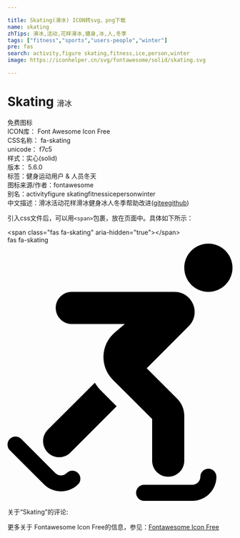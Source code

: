 ```yaml
---

title: Skating(滑冰) ICON转svg、png下载
name: skating
zhTips: 滑冰,活动,花样滑冰,健身,冰,人,冬季
tags: ["fitness","sports","users-people","winter"]
pre: fas
search: activity,figure skating,fitness,ice,person,winter
image: https://iconhelper.cn/svg/fontawesome/solid/skating.svg

---
```


# Skating  <small style="font-size: 60%;font-weight: 100">滑冰</small>


<div class="detail-page">
<p>
<span><span class="badge-success badge">免费图标</span> </span>
<br/>
<span>
ICON库：
<span class="badge-secondary badge">Font Awesome Icon Free</span> 
</span>
<br/>
<span>
CSS名称：
<span class="badge-secondary badge">fa-skating</span> 
</span>
<br/>
<span>
unicode：
<span class="badge-secondary badge">f7c5</span> 
<copy-btn content='f7c5' btn-title=""></copy-btn>
<copy-btn :content='String.fromCodePoint(parseInt("f7c5", 16))' btn-title="复制U"></copy-btn>
</span><br/><span>样式：<span class="badge-light badge">实心(solid)</span></span>
<br/>
<span>
版本：
<span class="badge-secondary badge">5.6.0</span> 
</span><br/><span>标签：<span class="badge-light badge"><router-link to="/tags/fitness.html">健身</router-link></span><span class="badge-light badge"><router-link to="/tags/sports.html">运动</router-link></span><span class="badge-light badge"><router-link to="/tags/users-people.html">用户 & 人员</router-link></span><span class="badge-light badge"><router-link to="/tags/winter.html">冬天</router-link></span></span>
<br/>
<span>图标来源/作者：<span class="badge-light badge">fontawesome</span></span> 
<br/>
<span>别名：<span class="badge-light badge">activity</span><span class="badge-light badge">figure skating</span><span class="badge-light badge">fitness</span><span class="badge-light badge">ice</span><span class="badge-light badge">person</span><span class="badge-light badge">winter</span></span><br/><span class="zh-detail">中文描述：<span class="badge-primary badge">滑冰</span><span class="badge-primary badge">活动</span><span class="badge-primary badge">花样滑冰</span><span class="badge-primary badge">健身</span><span class="badge-primary badge">冰</span><span class="badge-primary badge">人</span><span class="badge-primary badge">冬季</span><span class="help-link"><span>帮助改进</span>(<a href="https://gitee.com/liuwave/icon-helper/edit/master/json/fontawesome/solid/skating.json" target="_blank" rel="noopener noreferrer">gitee</a><a href="https://github.com/liuwave/icon-helper/edit/master/json/fontawesome/solid/skating.json" target="_blank" rel="noopener noreferrer">github</a></span>)</span><br/>
</p>
</div>
<div class="alert alert-dark">
  <i class="fas fa-skating fa-xs"></i>
  <i class="fas fa-skating fa-sm"></i>
  <i class="fas fa-skating fa-lg"></i>
  <i class="fas fa-skating fa-2x"></i>
  <i class="fas fa-skating fa-3x"></i>
  <i class="fas fa-skating fa-5x"></i>
  <i class="fas fa-skating fa-7x"></i>
</div>
<div>
  <p>引入css文件后，可以用<code>&lt;span&gt;</code>包裹，放在页面中。具体如下所示：    
  </p>
  <div class="alert alert-primary" style="font-size: 14px">
    &lt;span class="fas fa-skating" aria-hidden="true"&gt;&lt;/span&gt;
    <copy-btn content='<span class="fas fa-skating" aria-hidden="true"></span>'></copy-btn>
  </div>
  <div class="alert alert-secondary">
    <i class="fas fa-skating"
    style="font-size: 24px"
    aria-hidden="true"></i> fas fa-skating
    <copy-btn content="fas fa-skating" btn-title="复制图标名称"></copy-btn>
  </div>
</div>
<div id="svg" class="svg-wrap">
<svg xmlns="http://www.w3.org/2000/svg" viewBox="0 0 448 512"><path d="M400 0c-26.5 0-48 21.5-48 48s21.5 48 48 48 48-21.5 48-48-21.5-48-48-48zm0 448c-8.8 0-16 7.2-16 16s-7.2 16-16 16h-96c-8.8 0-16 7.2-16 16s7.2 16 16 16h96c26.5 0 48-21.5 48-48 0-8.8-7.2-16-16-16zm-282.2 8.6c-6.2 6.2-16.4 6.3-22.6 0l-67.9-67.9c-6.2-6.2-16.4-6.2-22.6 0s-6.2 16.4 0 22.6l67.9 67.9c9.4 9.4 21.7 14 34 14s24.6-4.7 33.9-14c6.2-6.2 6.2-16.4 0-22.6s-16.4-6.3-22.7 0zm56.1-179.8l-93.7 93.7c-12.5 12.5-12.5 32.8 0 45.2 6.2 6.2 14.4 9.4 22.6 9.4s16.4-3.1 22.6-9.4l91.9-91.9-30.2-30.2c-5-5-9.4-10.7-13.2-16.8zM128 160h105.5l-20.1 17.2c-13.5 11.5-21.6 28.4-22.3 46.1-.7 17.8 6.1 35.2 18.7 47.7l78.2 78.2V432c0 17.7 14.3 32 32 32s32-14.3 32-32v-89.4c0-12.6-5.1-25-14.1-33.9l-61-61c.5-.4 1.2-.6 1.7-1.1l82.3-82.3c11.5-11.5 14.9-28.6 8.7-43.6-6.2-15-20.7-24.7-37-24.7H128c-17.7 0-32 14.3-32 32s14.3 32 32 32z"/></svg>
</div>
<detail full-name='fa-skating'></detail>
<div>
<p>关于“Skating”的评论:</p>
</div>
<Vssue title="关于“Skating”的评论" ></Vssue>    
<div><p>更多关于  Fontawesome Icon Free的信息，参见：<a target="_blank" href="https://iconhelper.cn/fontawesome.html">Fontawesome Icon Free</a>
</p></div>
